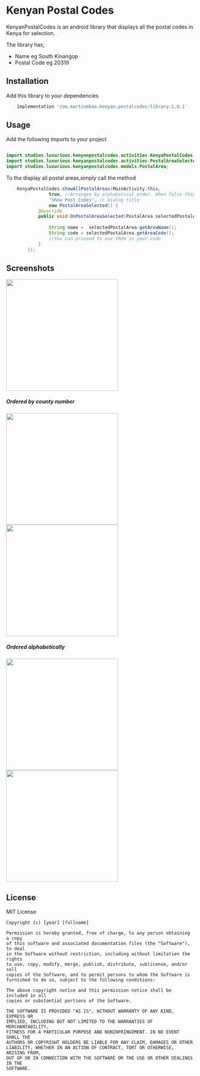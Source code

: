 # Kenyan Postal Codes

KenyanPostalCodes is an android library that displays all the postal codes in Kenya for selection.

The library has;
 
- Name eg South Kinangop
- Postal Code eg 20319




## Installation

Add this library to your dependencies

```bash
    implementation 'com.martinmbae.kenyan.postalcodes:library:1.0.1'
```

## Usage

Add the following imports to your project

```java

import studios.luxurious.kenyanpostalcodes.activities.KenyaPostalCodes;
import studios.luxurious.kenyanpostalcodes.activities.PostalAreaSelected;
import studios.luxurious.kenyanpostalcodes.models.PostalArea;
```

To the display all postal areas,simply call the method 

```java
    KenyaPostalCodes.showAllPostalAreas(MainActivity.this, 
                true, //Arranges by alphabetical order. When false they will be arranges using thei postal codes in assending order.
                "Show Post Codes", // Dialog title
                new PostalAreaSelected() {
            @Override
            public void OnPostalAreaSelected(PostalArea selectedPostalArea) {
                
                String name =  selectedPostalArea.getAreaName();
                String code = selectedPostalArea.getAreaCode();
                //You can proceed to use them in your code
            }
        });

```

## Screenshots

<img src="https://github.com/MartinMbae/KenyanCounties/blob/master/screenshots/scr1.png" width="300" height="auto"> 

##### Ordered by county number
<img src="https://github.com/MartinMbae/KenyanCounties/blob/master/screenshots/scr2.png" width="300" height="auto" > <img src="https://github.com/MartinMbae/KenyanCounties/blob/master/screenshots/scr3.png" width="300" height="auto">

##### Ordered alphabetically
<img src="https://github.com/MartinMbae/KenyanCounties/blob/master/screenshots/scr4.png" width="300" height="auto"><img src="https://github.com/MartinMbae/KenyanCounties/blob/master/screenshots/scr5.png" width="300" height="auto">


## License
MIT License

```
Copyright (c) [year] [fullname]

Permission is hereby granted, free of charge, to any person obtaining a copy
of this software and associated documentation files (the "Software"), to deal
in the Software without restriction, including without limitation the rights
to use, copy, modify, merge, publish, distribute, sublicense, and/or sell
copies of the Software, and to permit persons to whom the Software is
furnished to do so, subject to the following conditions:

The above copyright notice and this permission notice shall be included in all
copies or substantial portions of the Software.

THE SOFTWARE IS PROVIDED "AS IS", WITHOUT WARRANTY OF ANY KIND, EXPRESS OR
IMPLIED, INCLUDING BUT NOT LIMITED TO THE WARRANTIES OF MERCHANTABILITY,
FITNESS FOR A PARTICULAR PURPOSE AND NONINFRINGEMENT. IN NO EVENT SHALL THE
AUTHORS OR COPYRIGHT HOLDERS BE LIABLE FOR ANY CLAIM, DAMAGES OR OTHER
LIABILITY, WHETHER IN AN ACTION OF CONTRACT, TORT OR OTHERWISE, ARISING FROM,
OUT OF OR IN CONNECTION WITH THE SOFTWARE OR THE USE OR OTHER DEALINGS IN THE
SOFTWARE.

```
